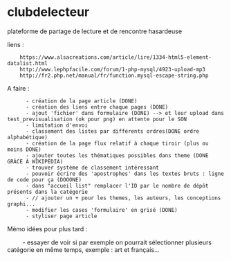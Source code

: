 # clubdelecteur
plateforme de partage de lecture et de rencontre hasardeuse 

liens : 

        https://www.alsacreations.com/article/lire/1334-html5-element-datalist.html
        http://www.lephpfacile.com/forum/1-php-mysql/4923-upload-mp3
        http://fr2.php.net/manual/fr/function.mysql-escape-string.php
        
A faire : 
       
          - création de la page article (DONE)
          - création des liens entre chaque pages (DONE)
          - ajout 'fichier' dans formulaire (DONE) --> et leur upload dans test_previsualisation (ok pour png) en attente pour le SON
          - limitation d'envoi 
          - classement des listes par différents ordres(DONE ordre alphabétique)
          - création de la page flux relatif à chaque tiroir (plus ou moins DONE)
          - ajouter toutes les thématiques possibles dans theme (DONE GRÂCE À WIKIPÉDIA)
          - trouver système de classement intéressant 
          - pouvoir écrire des 'apostrophes' dans les textes bruts : ligne de code pour ça (DOOONE)
          - dans "accueil list" remplacer l'ID par le nombre de dépôt présents dans la catégorie
          - // ajouter un + pour les themes, les auteurs, les conceptions graphi...
          - modifier les cases 'formulaire' en grisé (DONE)
          - styliser page article
            
          
          
          
Mémo idées pour plus tard :
          
        
          - essayer de voir si par exemple on pourrait sélectionner plusieurs catégorie en même temps, exemple :                         art et français...
